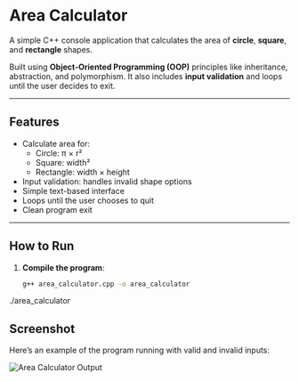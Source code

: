 # Area Calculator

A simple C++ console application that calculates the area of **circle**, **square**, and **rectangle** shapes.

Built using **Object-Oriented Programming (OOP)** principles like inheritance, abstraction, and polymorphism. It also includes **input validation** and loops until the user decides to exit.

---

## Features
- Calculate area for:
  - Circle: π × r²
  - Square: width²
  - Rectangle: width × height
- Input validation: handles invalid shape options
- Simple text-based interface
- Loops until the user chooses to quit
- Clean program exit

---


## How to Run

1. **Compile the program**:
   ```bash
   g++ area_calculator.cpp -o area_calculator

./area_calculator

## Screenshot

Here’s an example of the program running with valid and invalid inputs:

![Area Calculator Output](screenshot.png)
